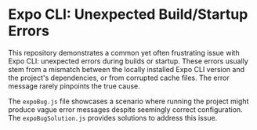 # Expo CLI: Unexpected Build/Startup Errors

This repository demonstrates a common yet often frustrating issue with Expo CLI: unexpected errors during builds or startup.  These errors usually stem from a mismatch between the locally installed Expo CLI version and the project's dependencies, or from corrupted cache files.  The error message rarely pinpoints the true cause.

The `expoBug.js` file showcases a scenario where running the project might produce vague error messages despite seemingly correct configuration.  The `expoBugSolution.js` provides solutions to address this issue.